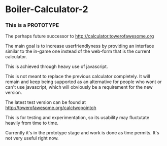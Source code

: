 Boiler-Calculator-2
===================

### This is a PROTOTYPE

The perhaps future successor to http://calculator.towerofawesome.org

The main goal is to increase userfriendlyness by providing an interface similar to the in-game one instead of the web-form that is the current calculator.

This is achieved through heavy use of javascript.

This is not meant to replace the previous calculator completely. It will remain and keep being supported as an alternative for people who wont or can't use javascript, which will obviously be a requirement for the new version.

The latest test version can be found at http://towerofawesome.org/calctwopointoh

This is for testing and experimentation, so its usability may fluctutate heavily from time to time.

Currently it's in the prototype stage and work is done as time permits. It's not very useful right now.